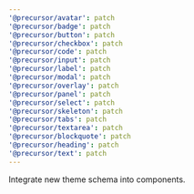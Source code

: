 ```yaml
---
'@precursor/avatar': patch
'@precursor/badge': patch
'@precursor/button': patch
'@precursor/checkbox': patch
'@precursor/code': patch
'@precursor/input': patch
'@precursor/label': patch
'@precursor/modal': patch
'@precursor/overlay': patch
'@precursor/panel': patch
'@precursor/select': patch
'@precursor/skeleton': patch
'@precursor/tabs': patch
'@precursor/textarea': patch
'@precursor/blockquote': patch
'@precursor/heading': patch
'@precursor/text': patch
---
```


Integrate new theme schema into components.
